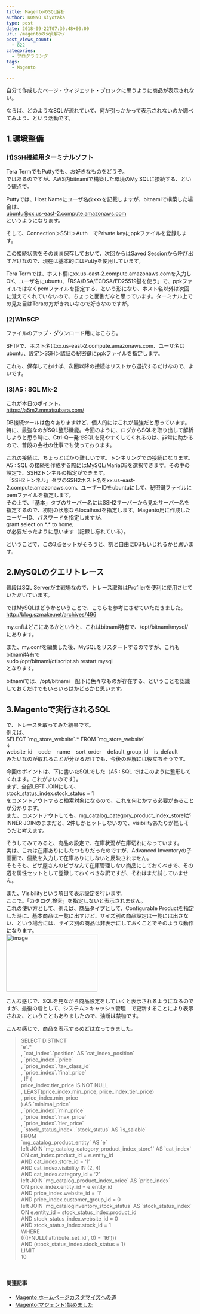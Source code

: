 ```yaml
---
title: MagentoのSQL解析
author: KONNO Kiyotaka
type: post
date: 2018-09-22T07:30:48+00:00
url: /magentoのsql解析/
post_views_count:
  - 822
categories:
  - プログラミング
tags:
  - Magento

---
```

自分で作成したページ・ウィジェット・ブロックに思うように商品が表示されない。

ならば、どのようなSQLが流れていて、何が引っかかって表示されないのか調べてみよう、という活動です。

## 1.環境整備

### (1)SSH接続用ターミナルソフト

Tera TermでもPuttyでも、お好きなものをどうぞ。  
ではあるのですが、AWS内bitnamiで構築した環境のMy SQLに接続する、という観点で。

Puttyでは、Host Nameにユーザ名@xxxを記載しますが、bitnamiで構築した場合は、  
ubuntu@xx.us-east-2.compute.amazonaws.com  
というようになります。

そして、Connection＞SSH＞Auth　でPrivate keyにppkファイルを登録します。

この接続状態をそのまま保存しておいて、次回からはSaved Sessionから呼び出すだけなので、現在は基本的にはPuttyを使用しています。

Tera Termでは、ホスト欄にxx.us-east-2.compute.amazonaws.comを入力しOK、ユーザ名にubuntu、「RSA/DSA/ECDSA/ED25519鍵を使う」で、ppkファイルではなくpemファイルを指定する、という形になり、ホスト名以外は次回に覚えてくれていないので、ちょっと面倒だなと思っています。ターミナル上での見た目はTeraの方がきれいなので好きなのですが。

### (2)WinSCP

ファイルのアップ・ダウンロード用にはこちら。

SFTPで、ホスト名はxx.us-east-2.compute.amazonaws.com、ユーザ名はubuntu、設定＞SSH＞認証の秘密鍵にppkファイルを指定します。

これも、保存しておけば、次回以降の接続はリストから選択するだけなので、よいです。

### (3)A5 : SQL Mk-2

これが本日のポイント。  
<a title="https://a5m2.mmatsubara.com/" href="https://a5m2.mmatsubara.com/" target="_blank" rel="noopener">https://a5m2.mmatsubara.com/</a>

DB接続ツールは色々ありますけど、個人的にはこれが最強だと思っています。  
特に、最強なのがSQL整形機能。今回のように、ログからSQLを取り出して解析しようと思う時に、Ctrl-Q一発でSQLを見やすくしてくれるのは、非常に助かるので、普段の会社の仕事でも使っております。

これの接続は、ちょっとばかり難しいです。トンネリングでの接続になります。  
A5 : SQL の接続を作成する際にはMySQL/MariaDBを選択できます。その中の設定で、SSH2トンネルの指定ができます。  
「SSH2トンネル」タブのSSH2ホスト名をxx.us-east-2.compute.amazonaws.com、ユーザーIDをubuntuにして、秘密鍵ファイルにpemファイルを指定します。  
その上で、「基本」タブのサーバー名にはSSH2サーバーから見たサーバー名を指定するので、初期の状態ならlocalhostを指定します。Magento用に作成したユーザーID、パスワードを指定しますが、  
grant select on \*.\* to home;  
が必要だったように思います（記録し忘れている）。

ということで、この3点セットがそろうと、割と自由にDBもいじれるかと思います。

## 2.MySQLのクエリトレース

普段はSQL Serverが主戦場なので、トレース取得はProfilerを便利に使用させていただいています。

ではMySQLはどうかということで、こちらを参考にさせていただきました。  
<a title="http://blog.szmake.net/archives/496" href="http://blog.szmake.net/archives/496" target="_blank" rel="noopener">http://blog.szmake.net/archives/496</a>

my.cnfはどこにあるかというと、これはbitnami特有で、/opt/bitnami/mysql/　にあります。

また、my.confを編集した後、MySQLをリスタートするのですが、これもbitnami特有で  
sudo /opt/bitnami/ctlscript.sh restart mysql  
となります。

bitnamiでは、/opt/bitnami　配下に色々なものが存在する、ということを認識しておくだけでもいろいろはかどるかと思います。

## 3.Magentoで実行されるSQL

で、トレースを取ってみた結果です。  
例えば、  
SELECT \`mg\_store\_website\`.* FROM \`mg\_store\_website\`  
↓  
website\_id    code    name    sort\_order    default\_group\_id    is_default  
みたいなのが取れることが分かるだけでも、今後の理解には役立ちそうです。

今回のポイントは、下に書いたSQLでした（A5 : SQL ではこのように整形してくれます。これがよいのです）。  
まず、全部LEFT JOINにして、  
stock\_status\_index.stock_status = 1  
をコメントアウトすると検索対象になるので、これを何とかする必要があることが分かります。  
また、コメントアウトしても、mg\_catalog\_category\_product\_index_store1がINNER JOINのままだと、2件しかヒットしないので、visibilityあたりが怪しそうだと考えます。

そうしてみてみると、商品の設定で、在庫状況が在庫切れになっています。  
実は、これは在庫ありにしたつもりだったのですが、Advanced Inventoryの子画面で、個数を入力して在庫ありにしないと反映されません。  
そもそも、ピザ屋さんのピザなんて在庫管理しない商品にしておくべきで、その辺を属性セットとして登録しておくべきな訳ですが、それはまだ試していません。

また、Visibilityという項目で表示設定を行います。  
ここで。「カタログ,検索」を指定しないと表示されません。  
これの使い方として、例えば、商品タイプとして、Configurable Productを指定した時に、基本商品は一覧に出すけど、サイズ別の商品設定は一覧には出さない、という場合には、サイズ別の商品は非表示にしておくことでそのような動作になります。  
[<img style="margin: 0px; display: inline; background-image: none;" title="image" src="https://i1.wp.com/www.programmers-office.ml/wp-content/uploads/2018/09/image_thumb-2.png?resize=244%2C154&#038;ssl=1" alt="image" width="244" height="154" border="0" data-recalc-dims="1" />][1]

こんな感じで、SQLを見ながら商品設定をしていくと表示されるようになるのですが、最後の砦として、システム＞キャッシュ管理　で更新することにより表示された、ということもありましたので、油断は禁物です。

こんな感じで、商品を表示するめどは立ってきました。

> SELECT DISTINCT  
> \`e\`.*  
> , \`cat\_index\`.\`position\` AS \`cat\_index_position\`  
> , \`price_index\`.\`price\`  
> , \`price\_index\`.\`tax\_class_id\`  
> , \`price\_index\`.\`final\_price\`  
> , IF (  
> price\_index.tier\_price IS NOT NULL  
> , LEAST(price\_index.min\_price, price\_index.tier\_price)  
> , price\_index.min\_price  
> ) AS \`minimal_price\`  
> , \`price\_index\`.\`min\_price\`  
> , \`price\_index\`.\`max\_price\`  
> , \`price\_index\`.\`tier\_price\`  
> , \`stock\_status\_index\`.\`stock\_status\` AS \`is\_salable\`  
> FROM  
> \`mg\_catalog\_product_entity\` AS \`e\`  
> left JOIN \`mg\_catalog\_category\_product\_index\_store1\` AS \`cat\_index\`  
> ON cat\_index.product\_id = e.entity_id  
> AND cat\_index.store\_id = &#8216;1&#8217;  
> AND cat_index.visibility IN (2, 4)  
> AND cat\_index.category\_id = &#8216;2&#8217;  
> left JOIN \`mg\_catalog\_product\_index\_price\` AS \`price_index\`  
> ON price\_index.entity\_id = e.entity_id  
> AND price\_index.website\_id = &#8216;1&#8217;  
> AND price\_index.customer\_group_id = 0  
> left JOIN \`mg\_cataloginventory\_stock\_status\` AS \`stock\_status_index\`  
> ON e.entity\_id = stock\_status\_index.product\_id  
> AND stock\_status\_index.website_id = 0  
> AND stock\_status\_index.stock_id = 1  
> WHERE  
> (((IFNULL(\`attribute\_set\_id\`, 0) = &#8217;16&#8217;)))  
> AND (stock\_status\_index.stock_status = 1)  
> LIMIT  
> 10

&nbsp;

#### 関連記事

  * [Magento ホームページカスタマイズへの道][2]
  * [Magento(マジェント)始めました][3]

 [1]: https://i1.wp.com/www.programmers-office.ml/wp-content/uploads/2018/09/image-2.png?ssl=1
 [2]: https://www.programmers-office.ml/2018/09/22/magento-%e3%83%9b%e3%83%bc%e3%83%a0%e3%83%9a%e3%83%bc%e3%82%b8%e3%82%ab%e3%82%b9%e3%82%bf%e3%83%9e%e3%82%a4%e3%82%ba%e3%81%b8%e3%81%ae%e9%81%93/
 [3]: https://www.programmers-office.ml/2018/09/17/magento%e3%83%9e%e3%82%b8%e3%82%a7%e3%83%b3%e3%83%88%e5%a7%8b%e3%82%81%e3%81%be%e3%81%97%e3%81%9f/